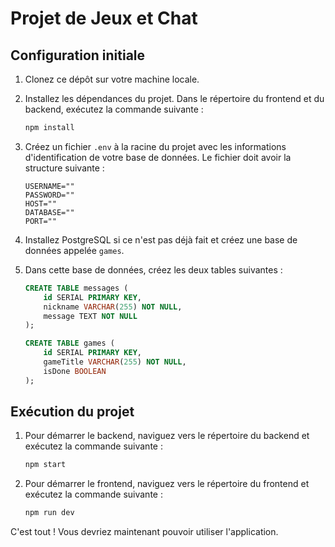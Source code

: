 # Projet de Jeux et Chat

## Configuration initiale

1. Clonez ce dépôt sur votre machine locale.

2. Installez les dépendances du projet. Dans le répertoire du frontend et du backend, exécutez la commande suivante :

    ```bash
    npm install
    ```

3. Créez un fichier `.env` à la racine du projet avec les informations d'identification de votre base de données. Le fichier doit avoir la structure suivante :

    ```env
    USERNAME=""
    PASSWORD=""
    HOST=""
    DATABASE=""
    PORT=""
    ```

4. Installez PostgreSQL si ce n'est pas déjà fait et créez une base de données appelée `games`.

5. Dans cette base de données, créez les deux tables suivantes :

    ```sql
    CREATE TABLE messages ( 
        id SERIAL PRIMARY KEY,
        nickname VARCHAR(255) NOT NULL,
        message TEXT NOT NULL
    );

    CREATE TABLE games (
        id SERIAL PRIMARY KEY,
        gameTitle VARCHAR(255) NOT NULL,
        isDone BOOLEAN
    );
    ```

## Exécution du projet

1. Pour démarrer le backend, naviguez vers le répertoire du backend et exécutez la commande suivante :

    ```bash
    npm start
    ```

2. Pour démarrer le frontend, naviguez vers le répertoire du frontend et exécutez la commande suivante :

    ```bash
    npm run dev
    ```

C'est tout ! Vous devriez maintenant pouvoir utiliser l'application.

